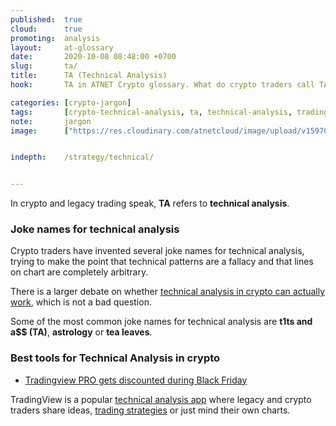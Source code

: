 ```yaml
---
published:  true
cloud:      true
promoting:  analysis
layout:     at-glossary
date:       2020-10-08 08:48:00 +0700
slug:       ta/
title:      TA (Technical Analysis)
hook:       TA in ATNET Crypto glossary. What do crypto traders call TA?

categories: [crypto-jargon]
tags:       [crypto-technical-analysis, ta, technical-analysis, tradingview, trading-platform, custodial-trading, noncustodial-trading]
note:       jargon
image:      ["https://res.cloudinary.com/atnetcloud/image/upload/v1597046889/atnet/strategy/w_widening_otucep.jpg"]


indepth:    /strategy/technical/


---
```


In crypto and legacy trading speak, **TA**  refers to **technical analysis**.

<!--more-->

### Joke names for technical analysis

Crypto traders have invented several joke names for technical analysis, trying to make the point that technical patterns are a fallacy and that lines on chart are completely arbitrary.

There is a larger debate on whether [technical analysis in crypto can actually work](/technical-analysis/), which is not a bad question.

Some of the most common joke names for technical analysis are **t1ts and a$$ (TA)**, **astrology** or **tea leaves**.

### Best tools for Technical Analysis in crypto

* [Tradingview PRO gets discounted during Black Friday](/blackfriday/#anicipated-tradingview)

TradingView is a popular [technical analysis app](/tag/tradingview-script-review/) where legacy and crypto traders share ideas, [trading strategies](/strategy/) or just mind their own charts.
